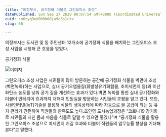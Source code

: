 ```yaml
---
title: "의정부시, 공기정화 식물로 그린오피스 조성"
datePublished: Sun Sep 27 2020 00:07:54 GMT+0000 (Coordinated Universal Time)
cuid: cm6zyg3ud000h08ju9e3s1ctv
slug: 66

---
```



의정부시는 도서관 및 동 주민센터 12개소에 공기정화 식물을 배치하는 그린오피스 조성 사업을 시행해 큰 호응을 얻었다.

공기정화 식물

![이미지](https://cdn.hashnode.com/res/hashnode/image/upload/v1739246476483/d8257bea-5f0f-4348-a224-7687b72a051c.jpeg)

그린오피스 조성 사업은 시민들이 많이 방문하는 공간에 공기정화 식물을 벽면에 조성(벽면녹화)하는 사업으로, 실내 공기오염물질(휘발성유기화합물, 초미세먼지 등)과 이산화탄소 농도를 낮춰 공기 질을 개선하는 효과가 있다.벽면 녹화를 통한 실내 공기정화와 더불어 인테리어 효과까지 더해져 민원실을 방문하는 시민들의 호평을 얻고 있다. 또한, 사물인터넷(loT)기술을 활용해 식물의 생육상태에 따라 자동으로 물 공급이 되는 등 유지 관리가 간편하여 직원들의 만족도도 높다.조인영 도시농업과장은 “코로나19 장기화로 시민들의 지친 몸과 마음을 식물로 달랠 수 있으면 좋겠다”며 “공기정화 식물을 활용한 그린오피스 조성으로 미세먼지 저감 효과와 더불어 직원들의 업무능률 향상을 기대해 본다”고 말했다.
